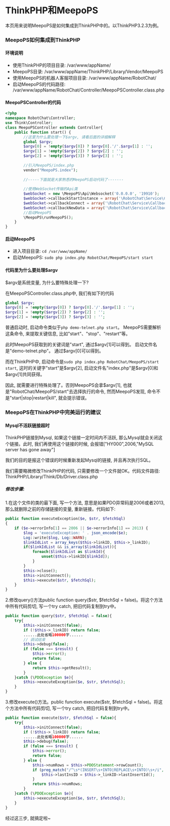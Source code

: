 # ThinkPHP和MeepoPS
本页用来说明MeepoPS是如何集成到ThinkPHP中的。以ThinkPHP3.2.3为例。

### MeepoPS如何集成到ThinkPHP

#### 环境说明

- 使用ThinkPHP的项目目录: /var/www/appName/
- MeepoPS目录: /var/www/appName/ThinkPHP/Library/Vendor/MeepoPS
- 使用MeepoPS的机器人客服项目目录: /var/www/appName/RobotChat/
- 启动MeepoPS的代码路径: /var/www/appName/RobotChat/Controller/MeepoPSController.class.php

#### MeepoPSController的代码
```php
<?php
namespace RobotChat\Controller;
use Think\Controller;
class MeepoPSController extends Controller{
    public function start() {
        //这里为什么要处理一下$argv, 请看后面的详细解释
        global $argv;
        $argv[0] = !empty($argv[0]) ? $argv[0].'/'.$argv[1] : '';
        $argv[1] = !empty($argv[2]) ? $argv[2] : '';
        $argv[2] = !empty($argv[3]) ? $argv[3] : '';
        
        //引入MeepoPS/index.php
        vendor("MeepoPS.index");
        
        //-----下面就是大家熟悉的MeepoPS启动代码了-------
        
        //使用WebSocket传输的Api类
        $webSocket = new \MeepoPS\Api\Websocket('0.0.0.0', '19910');
        $webSocket->callbackStartInstance = array('\RobotChat\Service\CallbackService', 'startInstance');
        $webSocket->callbackConnect = array('\RobotChat\Service\CallbackService', 'startInstance');
        $webSocket->callbackNewData = array('\RobotChat\Service\CallbackService', 'newData');
        //启动MeepoPS
        \MeepoPS\runMeepoPS();
    }
}
```

#### 启动MeepoPS

- 进入项目目录: `cd /var/www/appName/`
- 启动MeepoPS: `sudo php index.php RobotChat/MeepoPS/start start`

#### 代码里为什么要处理$argv

$argv是系统变量, 为什么要特殊处理一下?

在MeepoPSController.class.php中, 我们有如下的代码
```php
global $argv;
$argv[0] = !empty($argv[0]) ? $argv[0].'/'.$argv[1] : '';
$argv[1] = !empty($argv[2]) ? $argv[2] : '';
$argv[2] = !empty($argv[3]) ? $argv[3] : '';
```

普通启动时, 启动命令类似于`php demo-telnet.php start`。 MeepoPS需要解析这条命令, 来提取关键信息, 比如"start"、"stop"、"restart"等。

此时MeepoPS获取到的关键词是"start", 通过$argv[1]可以得到。 启动文件名是"demo-telnet.php"。 通过$argv[0]可以得到。

而在ThinkPHP中, 启动命令是`sudo php index.php RobotChat/MeepoPS/start start`, 这时的关键字"start"是$argv[2], 启动文件名"index.php"是$argv[0]和$argv[1]共同获得。

因此, 就需要进行特殊处理了。否则MeepoPS会拿$argv[1], 也就是"RobotChat/MeepoPS/start"去选择执行的命令, 然而MeepoPS发现, 命令不是"start|stop|restart|kill", 就会提示错误。

### MeepoPS在ThinkPHP中完美运行的建议

#### Mysql不活跃链接超时

ThinkPHP链接到Mysql, 如果这个链接一定时间内不活跃, 那么Mysql就会关闭这个链接。此时, 我们再使用这个链接的时候, 会报错["HY000",2006,"MySQL server has gone away"]

我们的目的是报这个错误的时候重新发起Mysql的链接, 并且再次执行SQL。

我们需要略微修改ThinkPHP的代码, 只需要修改一个文件就OK。代码文件路径: ThinkPHP/Library/Think/Db/Driver.class.php

##### 修改步骤: 

1.在这个文件的类的最下面, 写一个方法, 意思是如果PDO异常码是2006或者2013, 那么就删除之前的存储链接的变量, 重新链接。代码如下:
```php
public function executeException($e, $str, $fetchSql)
{
    if ($e->errorInfo[1] == 2006 || $e->errorInfo[1] == 2013) {
        $log = 'executeException: ' . json_encode($e);
        Log::write($log, Log::WARN);
        $linkIdList = array_keys($this->linkID, $this->_linkID);
        if($linkIdList && is_array($linkIdList)){
            foreach($linkIdList as $linkId){
                unset($this->linkID[$linkId]);
            }
        }
        $this->close();
        $this->initConnect();
        $this->execute($str, $fetchSql);
    }
}
```

2.修改query()方法public function query($str, $fetchSql = false)。将这个方法中所有代码剪切, 写一个try catch, 把旧代码复制到try中。
```php
public function query($str, $fetchSql = false){
    try{
        $this->initConnect(false);
        if (!$this->_linkID) return false;
        ......此处省略100000字......
        // 调试结束
        $this->debug(false);
        if (false === $result) {
            $this->error();
            return false;
        } else {
            return $this->getResult();
        }
    }catch (\PDOException $e){
        $this->executeException($e, $str, $fetchSql);
    }
}
```

3.修改execute()方法。public function execute($str, $fetchSql = false)。将这个方法中所有代码剪切, 写一个try catch, 把旧代码复制到try中。
```php
public function execute($str, $fetchSql = false){
    try{
        $this->initConnect(false);
        if (!$this->_linkID) return false;
        ......此处省略100000字......
        $this->debug(false);
        if (false === $result) {
            $this->error();
            return false;
        } else {
            $this->numRows = $this->PDOStatement->rowCount();
            if (preg_match("/^\s*(INSERT\s+INTO|REPLACE\s+INTO)\s+/i", $str)) {
                $this->lastInsID = $this->_linkID->lastInsertId();
            }
            return $this->numRows;
        }
    }catch (\PDOException $e){
        $this->executeException($e, $str, $fetchSql);
    }
}
```

经过这三步, 就搞定啦~